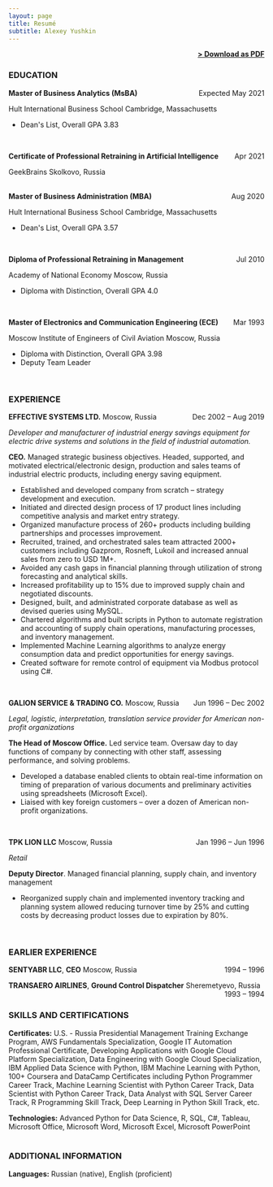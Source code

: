```yaml
---
layout: page
title: Resumé
subtitle: Alexey Yushkin
---
```


<span style="float: right; "><a href="{{ '/assets/resume.pdf' | prepend: site.baseurl }}"><strong>> Download as PDF</strong></a> </span>
<br>

### EDUCATION

**Master of Business Analytics (MsBA)** <span style="float: right; ">Expected May 2021</span>

Hult International Business School   Cambridge, Massachusetts

- Dean&#39;s List, Overall GPA 3.83  
<br>

**Certificate of Professional Retraining in Artificial Intelligence** <span style="float: right; ">Apr 2021</span>

GeekBrains   Skolkovo, Russia  
<br>
 
**Master of Business Administration (MBA)** <span style="float: right; ">Aug 2020</span>

Hult International Business School   Cambridge, Massachusetts

- Dean&#39;s List, Overall GPA 3.57  
<br>
 
**Diploma of Professional Retraining in Management** <span style="float: right; ">Jul 2010</span>

Academy of National Economy   Moscow, Russia

- Diploma with Distinction, Overall GPA 4.0  
<br>

**Master of Electronics and Communication Engineering (ECE)** <span style="float: right; ">Mar 1993</span>

Moscow Institute of Engineers of Civil Aviation   Moscow, Russia

- Diploma with Distinction, Overall GPA 3.98
- Deputy Team Leader  
<br>

### EXPERIENCE

**EFFECTIVE SYSTEMS LTD.** Moscow, Russia <span style="float: right; ">Dec 2002 – Aug 2019</span>

_Developer and manufacturer of industrial energy savings equipment for electric drive systems and solutions in the field of industrial automation._

**CEO.** Managed strategic business objectives. Headed, supported, and motivated electrical/electronic design, production and sales teams of industrial electric products, including energy saving equipment.

- Established and developed company from scratch – strategy development and execution.
- Initiated and directed design process of 17 product lines including competitive analysis and market entry strategy.
- Organized manufacture process of 260+ products including building partnerships and processes improvement.
- Recruited, trained, and orchestrated sales team attracted 2000+ customers including Gazprom, Rosneft, Lukoil and increased annual sales from zero to USD 1M+.
- Avoided any cash gaps in financial planning through utilization of strong forecasting and analytical skills.
- Increased profitability up to 15% due to improved supply chain and negotiated discounts.
- Designed, built, and administrated corporate database as well as devised queries using MySQL.
- Chartered algorithms and built scripts in Python to automate registration and accounting of supply chain operations, manufacturing processes, and inventory management.
- Implemented Machine Learning algorithms to analyze energy consumption data and predict opportunities for energy savings.
- Created software for remote control of equipment via Modbus protocol using C#.  
<br>
 
**GALION SERVICE &amp; TRADING CO.** Moscow, Russia <span style="float: right; ">Jun 1996 – Dec 2002</span>

_Legal, logistic, interpretation, translation service provider for American non-profit organizations_

**The Head of Moscow Office.** Led service team. Oversaw day to day functions of company by connecting with other staff, assessing performance, and solving problems.

- Developed a database enabled clients to obtain real-time information on timing of preparation of various documents and preliminary activities using spreadsheets (Microsoft Excel).
- Liaised with key foreign customers – over a dozen of American non-profit organizations.  
<br>
 
**TPK LION LLC** Moscow, Russia <span style="float: right; ">Jan 1996 – Jun 1996</span>

_Retail_

**Deputy Director**. Managed financial planning, supply chain, and inventory management

- Reorganized supply chain and implemented inventory tracking and planning system allowed reducing turnover time by 25% and cutting costs by decreasing product losses due to expiration by 80%.  
<br>

### EARLIER EXPERIENCE

**SENTYABR LLC**, **CEO** Moscow, Russia <span style="float: right; ">1994 – 1996</span>

**TRANSAERO AIRLINES**, **Ground Control Dispatcher** Sheremetyevo, Russia <span style="float: right; ">1993 – 1994</span>  
<br>

### SKILLS AND CERTIFICATIONS

**Certificates:** U.S. - Russia Presidential Management Training Exchange Program, AWS Fundamentals Specialization, Google IT Automation Professional Certificate, Developing Applications with Google Cloud Platform Specialization, Data Engineering with Google Cloud Specialization, IBM Applied Data Science with Python, IBM Machine Learning with Python, 100+ Coursera and DataCamp Certificates including Python Programmer Career Track, Machine Learning Scientist with Python Career Track, Data Scientist with Python Career Track, Data Analyst with SQL Server Career Track, R Programming Skill Track, Deep Learning in Python Skill Track, etc.  
 
**Technologies:** Advanced Python for Data Science, R, SQL, C#, Tableau, Microsoft Office, Microsoft Word, Microsoft Excel, Microsoft PowerPoint  
<br>

### ADDITIONAL INFORMATION

**Languages:** Russian (native), English (proficient)
<br><br>

